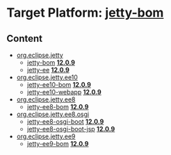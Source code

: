 # Target Platform: [jetty-bom](https://raw.githubusercontent.com/eclipse-orbit/orbit-simrel/main/maven-jetty/tp/other/MavenJettySupplement.target)

## Content
 - [org.eclipse.jetty](https://repo1.maven.org/maven2/org/eclipse/jetty/)
    - [jetty-bom](https://repo1.maven.org/maven2/org/eclipse/jetty/jetty-bom/) **[12.0.9](https://repo1.maven.org/maven2/org/eclipse/jetty/jetty-bom/12.0.9)**
    - [jetty-ee](https://repo1.maven.org/maven2/org/eclipse/jetty/jetty-ee/) **[12.0.9](https://repo1.maven.org/maven2/org/eclipse/jetty/jetty-ee/12.0.9)**
 - [org.eclipse.jetty.ee10](https://repo1.maven.org/maven2/org/eclipse/jetty/ee10/)
    - [jetty-ee10-bom](https://repo1.maven.org/maven2/org/eclipse/jetty/ee10/jetty-ee10-bom/) **[12.0.9](https://repo1.maven.org/maven2/org/eclipse/jetty/ee10/jetty-ee10-bom/12.0.9)**
    - [jetty-ee10-webapp](https://repo1.maven.org/maven2/org/eclipse/jetty/ee10/jetty-ee10-webapp/) **[12.0.9](https://repo1.maven.org/maven2/org/eclipse/jetty/ee10/jetty-ee10-webapp/12.0.9)**
 - [org.eclipse.jetty.ee8](https://repo1.maven.org/maven2/org/eclipse/jetty/ee8/)
    - [jetty-ee8-bom](https://repo1.maven.org/maven2/org/eclipse/jetty/ee8/jetty-ee8-bom/) **[12.0.9](https://repo1.maven.org/maven2/org/eclipse/jetty/ee8/jetty-ee8-bom/12.0.9)**
 - [org.eclipse.jetty.ee8.osgi](https://repo1.maven.org/maven2/org/eclipse/jetty/ee8/osgi/)
    - [jetty-ee8-osgi-boot](https://repo1.maven.org/maven2/org/eclipse/jetty/ee8/osgi/jetty-ee8-osgi-boot/) **[12.0.9](https://repo1.maven.org/maven2/org/eclipse/jetty/ee8/osgi/jetty-ee8-osgi-boot/12.0.9)**
    - [jetty-ee8-osgi-boot-jsp](https://repo1.maven.org/maven2/org/eclipse/jetty/ee8/osgi/jetty-ee8-osgi-boot-jsp/) **[12.0.9](https://repo1.maven.org/maven2/org/eclipse/jetty/ee8/osgi/jetty-ee8-osgi-boot-jsp/12.0.9)**
 - [org.eclipse.jetty.ee9](https://repo1.maven.org/maven2/org/eclipse/jetty/ee9/)
    - [jetty-ee9-bom](https://repo1.maven.org/maven2/org/eclipse/jetty/ee9/jetty-ee9-bom/) **[12.0.9](https://repo1.maven.org/maven2/org/eclipse/jetty/ee9/jetty-ee9-bom/12.0.9)**

